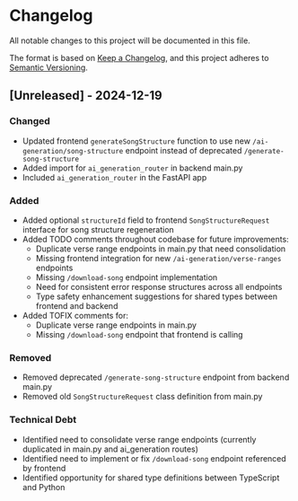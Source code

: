 # Changelog

All notable changes to this project will be documented in this file.

The format is based on [Keep a Changelog](https://keepachangelog.com/en/1.0.0/),
and this project adheres to [Semantic Versioning](https://semver.org/spec/v2.0.0.html).

## [Unreleased] - 2024-12-19

### Changed
- Updated frontend `generateSongStructure` function to use new `/ai-generation/song-structure` endpoint instead of deprecated `/generate-song-structure`
- Added import for `ai_generation_router` in backend main.py
- Included `ai_generation_router` in the FastAPI app

### Added
- Added optional `structureId` field to frontend `SongStructureRequest` interface for song structure regeneration
- Added TODO comments throughout codebase for future improvements:
  - Duplicate verse range endpoints in main.py that need consolidation
  - Missing frontend integration for new `/ai-generation/verse-ranges` endpoints
  - Missing `/download-song` endpoint implementation
  - Need for consistent error response structures across all endpoints
  - Type safety enhancement suggestions for shared types between frontend and backend
- Added TOFIX comments for:
  - Duplicate verse range endpoints in main.py
  - Missing `/download-song` endpoint that frontend is calling

### Removed
- Removed deprecated `/generate-song-structure` endpoint from backend main.py
- Removed old `SongStructureRequest` class definition from main.py

### Technical Debt
- Identified need to consolidate verse range endpoints (currently duplicated in main.py and ai_generation routes)
- Identified need to implement or fix `/download-song` endpoint referenced by frontend
- Identified opportunity for shared type definitions between TypeScript and Python
